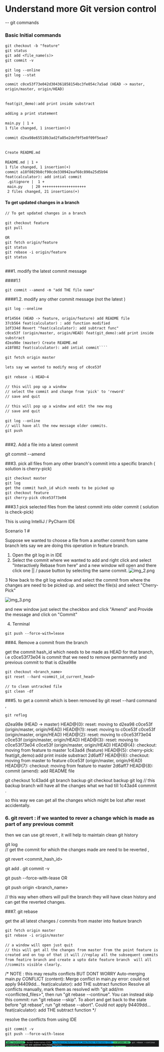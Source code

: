 # Understand more Git version control

-- git commands 
### Basic Initial commands
```
git checkout -b "feature"
git status
git add <file_name(s)>
git commit -v

git log --online
git log --stat 
```

    commit c0ce53f73e042d304361858154bc3fe054c7a5ad (HEAD -> master, origin/master, origin/HEAD)


    feat(git_demo):add print inside substract

    adding a print statement

    main.py | 1 +
    1 file changed, 1 insertion(+)

    commit d2ea98e65510b3ad2fa85e2def9f5e8f09f5eae7


    Create README.md

    README.md | 1 +
    1 file changed, 1 insertion(+)
    commit a18f8029b8cf90cde330942eaf68c890a25d5b94
    feat(calculator): add intial commit
     .gitignore |  1 +
     main.py    | 20 ++++++++++++++++++++
     2 files changed, 21 insertions(+)

#### To get updated changes in a branch
```
// To get updated changes in a branch 

git checkout feature
git pull 

OR 
git fetch origin/feature
git status
git rebase -i origin/feature
git status


```
###1. modify the latest commit message 

####1.1
```
git commit --amend -m "add THE file name"
```
####1.2. modify any other commit message (not the latest )
````
git log --oneline

0f14564 (HEAD -> feature, origin/feature) add README file
37cb564 feat(calculator) : add function modified
1df334d Revert "feat(calculator): add subtract func"
c0ce53f (origin/master, origin/HEAD) feat(git_demo):add print inside substract
d2ea98e (master) Create README.md
a18f802 feat(calculator): add intial commit````

git fetch origin master

lets say we wanted to modify mesg of c0ce53f

git rebase -i HEAD~4

// this will pop up a window 
// select the commit and change from 'pick' to 'reword'
// save and quit

// this will pop up a window and edit the new msg
// save and quit

git log --online 
// will have all the new message older commits.
git push 


````


###2. Add a file into a latest commit 

git commit --amend 



###3. pick all files from any other branch's commit  into a specific branch ( solution is cherry-pick)
```
git checkout master 
git log 
get the commit hash_id which needs to be picked up
git checkout feature
git cherry-pick c0ce53f73e04
````
###3.1 pick selected files from the latest commit  into older commit ( solution is check-pick)


This is using IntelliJ / PyCharm IDE 

Scenario 1 #

Suppose we wanted to choose a file from a another commit from same branch 
lets say we are doing this operation in feature branch.

1. Open the git log in in IDE 
2. Select the commit where we wanted to add and right click and select "Interactively Rebase from here"
and a new window will open and there click one || / pause button by selecting the same commit.
![img_2.png](img_2.png)
   
3  Now back to the git log window and select the commit from where the changes are need to be picked up.
and select the file(s) and select "Cherry-Pick" 

![img_3.png](img_3.png)

and new window just select the checkbox and click "Amend" and Provide the message and 
click on "Commit" 


4. Terminal 
```
git push --force-with=lease

```

###4. Remove a commit from the branch 

get the commit hash_id which needs to be made as HEAD for that branch, i.e c0ce53f73e04 is commit that we need to remove permamnetly and previous commit to that is d2ea98e

```
git checkout <branch_name>
git reset --hard <commit_id_current_head>

// to clean untracked file 
git clean -df
```


###5. to get a commit which is been removed by git reset --hard command , 

```
git reflog 
```

d2ea98e (HEAD -> master) HEAD@{0}: reset: moving to d2ea98
c0ce53f (origin/master, origin/HEAD) HEAD@{1}: reset: moving to c0ce53f
c0ce53f (origin/master, origin/HEAD) HEAD@{2}: reset: moving to c0ce53f73e04
c0ce53f (origin/master, origin/HEAD) HEAD@{3}: reset: moving to c0ce53f73e04
c0ce53f (origin/master, origin/HEAD) HEAD@{4}: checkout: moving from feature to master
1c43ad4 (feature) HEAD@{5}: cherry-pick: feat(git_demo):add print inside substract
2d6aff7 HEAD@{6}: checkout: moving from master to feature
c0ce53f (origin/master, origin/HEAD) HEAD@{7}: checkout: moving from feature to master
2d6aff7 HEAD@{8}: commit (amend): add README file 


git checkout 1c43ad4
git branch backup
git checkout backup
git log 
// this backup branch will have all the changes what we had till 1c43ad4 commmit .


so this way we can get all the changes which might be lost after reset accidentally.

### 6. git revert : if we wanted to rever a change which is made as part of any previous commit
then we can use git revert , it will help to maintain clean git history

git log  
// get the commit for which the changes made are need to be reverted , 

git revert <commit_hash_id>

git add .
git commit -v

git push --force-with-lease
OR 

git push origin <branch_name>

// this way when others will pull the branch they will have clean history and can get the reverted changes.

###7. git rebase 

get the all latest changes / commits from master into feature branch 

````git checkout feature
git fetch origin master 
git rebase -i origin/master

// a window will open just quit
// this will get all the changes from master from the point feature is created and on top of that it will //replay all the subsequent commits from featire branch and create a upto date feature branch  will all //commits visible clearly. 
````
/*
NOTE : this may results conflicts BUT DONT WORRY 
Auto-merging main.py
CONFLICT (content): Merge conflict in main.py
error: could not apply 94409dd... feat(calculator): add THE subtract function
Resolve all conflicts manually, mark them as resolved with
"git add/rm <conflicted_files>", then run "git rebase --continue".
You can instead skip this commit: run "git rebase --skip".
To abort and get back to the state before "git rebase", run "git rebase --abort".
Could not apply 94409dd... feat(calculator): add THE subtract function
*/

resolve the conflicts from using IDE 

```git add . 
git commit -v
git push --force-with-lease
```

![img.png](img.png)


